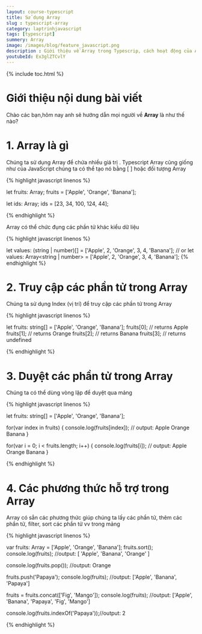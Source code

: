 ```yaml
---
layout: course-typescript
title: Sử dụng Array  
slug : typescript-array
category: laptrinhjavascript
tags: [typescript]
summery: Array   
image: /images/blog/feature_javascript.png
description : Giới thiệu về Array trong Typescrip, cách hoạt động của Array trong Typescrip
youtubeId: Ex3glZTCvlY
---
```


{% include toc.html %}

# **Giới thiệu nội dung bài viết**

Chào các bạn,hôm nay anh sẽ hướng dẫn mọi người về <b>Array</b> là như thế nào? 

# **1. Array là gì**

Chúng ta sử dụng Array để chứa nhiều giá trị . Typescript Array cũng giống như của JavaScript chúng ta có thể tạo nó bằng [ ] hoặc đối tượng Array

{% highlight javascript  linenos %}

let fruits: Array<string>;
fruits = ['Apple', 'Orange', 'Banana']; 

let ids: Array<number>;
ids = [23, 34, 100, 124, 44]; 

{% endhighlight %}

Array có thể chức đụng các phần tử khác kiểu dữ liệu

{% highlight javascript  linenos %}

let values: (string | number)[] = ['Apple', 2, 'Orange', 3, 4, 'Banana']; 
// or 
let values: Array<string | number> = ['Apple', 2, 'Orange', 3, 4, 'Banana']; 
{% endhighlight %}

# **2. Truy cập các phần tử trong Array**

Chúng ta sử dụng Index (vị trí) để truy cập các phần tử trong Array

{% highlight javascript  linenos %}

let fruits: string[] = ['Apple', 'Orange', 'Banana']; 
fruits[0]; // returns Apple
fruits[1]; // returns Orange
fruits[2]; // returns Banana
fruits[3]; // returns undefined

{% endhighlight %}

# **3. Duyệt các phần tử trong Array**

Chúng ta có thể dùng vòng lặp để duyệt qua mảng

{% highlight javascript  linenos %}

let fruits: string[] = ['Apple', 'Orange', 'Banana']; 

for(var index in fruits)
{ 
    console.log(fruits[index]);  // output: Apple Orange Banana
}

for(var i = 0; i < fruits.length; i++)
{ 
    console.log(fruits[i]); // output: Apple Orange Banana
}

{% endhighlight %}

# **4. Các phương thức hỗ trợ trong Array**

Array có sẳn các phương thức giúp chúng ta lấy các phần tử, thêm các phần tử, filter, sort các phần tử vv trong mảng

{% highlight javascript  linenos %}

var fruits: Array<string> = ['Apple', 'Orange', 'Banana']; 
fruits.sort(); 
console.log(fruits); //output: [ 'Apple', 'Banana', 'Orange' ]

console.log(fruits.pop()); //output: Orange

fruits.push('Papaya'); 
console.log(fruits); //output: ['Apple', 'Banana', 'Papaya']

fruits = fruits.concat(['Fig', 'Mango']); 
console.log(fruits); //output: ['Apple', 'Banana', 'Papaya', 'Fig', 'Mango'] 

console.log(fruits.indexOf('Papaya'));//output: 2

{% endhighlight %}



















